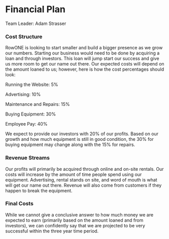 # Financial Plan #

Team Leader: Adam Strasser

### Cost Structure ###
	
RowONE is looking to start smaller and build a bigger presence as we grow our numbers. 
Starting our business would need to be done by acquiring a loan and through investors. 
This loan will jump start our success and give us more room to get our name out there. 
Our expected costs will depend on the amount loaned to us; however, here is how the cost percentages should look:

Running the Website: 5%

Advertising: 10%

Maintenance and Repairs: 15%

Buying Equipment: 30%

Employee Pay: 40%


We expect to provide our investors with 20% of our profits. 
Based on our growth and how much equipment is still in good condition, 
the 30% for buying equipment may change along with the 15% for repairs.

### Revenue Streams ###

Our profits will primarily be acquired through online and on-site rentals. 
Our costs will increase by the amount of time people spend using our equipment. 
Advertising, rental stands on site, and word of mouth is what will get our name out there. 
Revenue will also come from customers if they happen to break the equipment.

### Final Costs ###

While we cannot give a conclusive answer to how much money we are expected to earn 
(primarily based on the amount loaned and from investors), 
we can confidently say that we are projected to be very successful within the three year time period.
